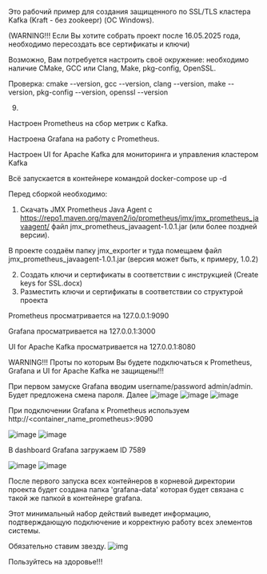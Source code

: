 Это рабочий пример для создания защищенного по SSL/TLS кластера Kafka (Kraft - без zookeepr) (ОС Windows).

(WARNING!!! Если Вы хотите собрать проект после 16.05.2025 года, необходимо пересоздать все сертификаты и ключи)

Возможно, Вам потребуется настроить своё окружение: необходимо наличие CMake, GCC или Clang, Make, pkg-config, OpenSSL.

Проверка: cmake --version, gcc --version, clang --version, make --version, pkg-config --version, openssl --version

09.
Настроен Prometheus на сбор метрик с Kafka.

Настроена Grafana на работу с Prometheus. 

Настроен UI for Apache Kafka для мониторинга и управления кластером Kafka 

Всё запускается в контейнере командой docker-compose up -d

Перед сборкой необходимо:

1. Скачать JMX Prometheus Java Agent c https://repo1.maven.org/maven2/io/prometheus/jmx/jmx_prometheus_javaagent/ файл jmx_prometheus_javaagent-1.0.1.jar (или более поздней версии).

В проекте создаём папку jmx_exporter и туда помещаем файл jmx_prometheus_javaagent-1.0.1.jar (версия может быть, к примеру, 1.0.2)

2. Создать ключи и сертификаты в соответствии с инструкцией (Create keys for SSL.docx)
3. Разместить ключи и сертификаты в соответствии со структурой проекта

Prometheus просматривается на 127.0.0.1:9090

Grafana просматривается на 127.0.0.1:3000

UI for Apache Kafka просматривается на 127.0.0.1:8080

WARNING!!! Проты по которым Вы будете подключаться к Prometheus, Grafana и UI for Apache Kafka не защищены!!!

При первом замуске Grafana вводим username/password admin/admin. Будет предложена смена пароля. Далее
![image](https://github.com/user-attachments/assets/305e3b11-097b-48ac-943c-ed2c0abd33c9)
![image](https://github.com/user-attachments/assets/ac0d99f3-70b4-45b6-abb3-9a28efdf6a30)
![image](https://github.com/user-attachments/assets/ba1a0864-bf52-41de-a225-dc4508092c15)

При подключении Grafana к Prometheus используем http://<container_name_prometheus>:9090

![image](https://github.com/user-attachments/assets/b651867f-3d8b-48f5-9ea8-3c2096894706)
![image](https://github.com/user-attachments/assets/cb387a66-f4eb-4cf6-a7c8-a8dbf414e78d)

В dashboard Grafana загружаем ID 7589

![image](https://github.com/user-attachments/assets/5442c349-0230-48c6-8403-bb353a3ca122)
![image](https://github.com/user-attachments/assets/35362f8f-421f-407c-aa62-51754e2d09c5)

После первого запуска всех контейнеров в корневой директории проекта будет создана папка 'grafana-data' 
которая будет связана с такой же папкой в контейнере grafana.

Этот минимальный набор действий выведет информацию, подтверждающую подключение и корректную работу всех элементов системы.

Обязательно ставим звезду.
![img](https://github.com/user-attachments/assets/5824242f-defe-4cfe-8c12-318f5f9378b6)

Пользуйтесь на здоровье!!!
